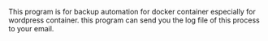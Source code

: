 This program is for backup automation for docker container especially for wordpress container. this program can send you the log file of this process to your email.
